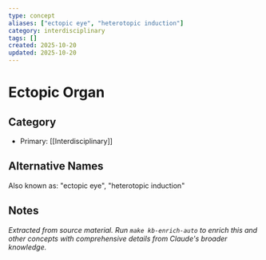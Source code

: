 ```yaml
---
type: concept
aliases: ["ectopic eye", "heterotopic induction"]
category: interdisciplinary
tags: []
created: 2025-10-20
updated: 2025-10-20
---
```


# Ectopic Organ

## Category

- Primary: [[Interdisciplinary]]

## Alternative Names

Also known as: "ectopic eye", "heterotopic induction"

## Notes

*Extracted from source material. Run `make kb-enrich-auto` to enrich this and other concepts with comprehensive details from Claude's broader knowledge.*
